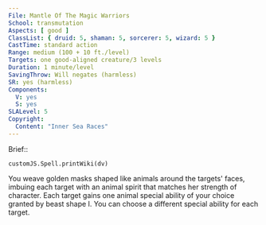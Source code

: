 ```yaml
---
File: Mantle Of The Magic Warriors
School: transmutation
Aspects: [ good ]
ClassList: { druid: 5, shaman: 5, sorcerer: 5, wizard: 5 }
CastTime: standard action
Range: medium (100 + 10 ft./level)
Targets: one good-aligned creature/3 levels
Duration: 1 minute/level
SavingThrow: Will negates (harmless)
SR: yes (harmless)
Components:
  V: yes
  S: yes
SLALevel: 5
Copyright:
  Content: "Inner Sea Races"
---
```

Brief:: 

```dataviewjs
customJS.Spell.printWiki(dv)
```

You weave golden masks shaped like animals around the targets' faces, imbuing each target with an animal spirit that matches her strength of character. Each target gains one animal special ability of your choice granted by beast shape I. You can choose a different special ability for each target.
